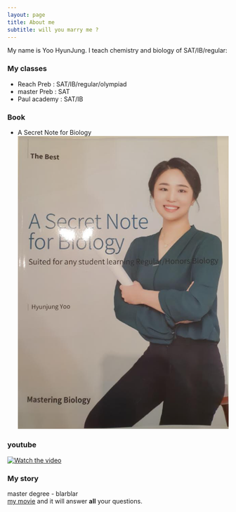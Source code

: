 ```yaml
---
layout: page
title: About me
subtitle: will you marry me ?
---
```


My name is Yoo HyunJung. I teach chemistry and biology of SAT/IB/regular:

### My classes
- Reach Preb : SAT/IB/regular/olympiad
- master Preb : SAT
- Paul academy : SAT/IB

### Book
 - A Secret Note for Biology ![mybook1](./assets/img/book1.png)

### youtube
[![Watch the video](https://i.imgur.com/vKb2F1B.png)](https://www.youtube.com/watch?v=lyc-AuTFL6w)

### My story
master degree - blarblar<br>
[my movie](https://en.wikipedia.org/wiki/The_Princess_Bride_%28film%29) and it will answer **all** your questions.
